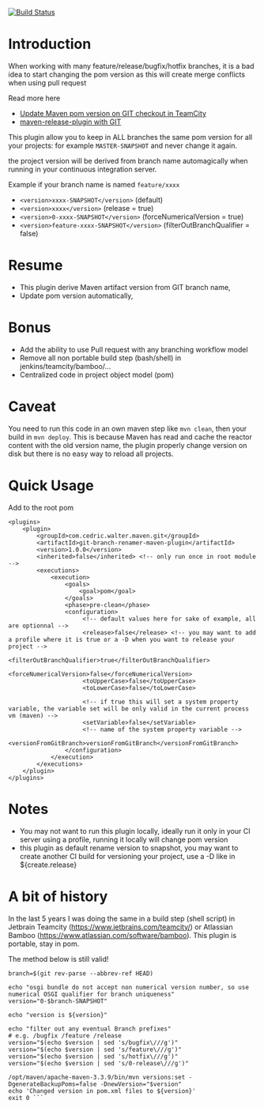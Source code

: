 [![Build Status](https://travis-ci.org/cedricwalter/git-branch-renamer-maven-plugin.svg?branch=master)](https://travis-ci.org/cedricwalter/git-branch-renamer-maven-plugin)


# Introduction
When working with many feature/release/bugfix/hotfix branches, it is a bad idea to start changing the pom version as this
will create merge conflicts when using pull request 

Read more here 
* [Update Maven pom version on GIT checkout in TeamCity](https://www.waltercedric.com/index.php?option=com_content&view=article&id=2206:update-maven-pom-version-on-git-checkout-in-teamcity&catid=129&Itemid=332)
* [maven-release-plugin with GIT](https://waltercedric.com/index.php?option=com_content&view=article&id=2212:maven-release-plugin-with-git&catid=356&Itemid=333)

This plugin allow you to keep in ALL branches the same pom version for all your projects:
for example ```MASTER-SNAPSHOT``` and never change it again.

the project version will be derived from branch name automagically when running in your continuous integration server.

Example if your branch name is named ```feature/xxxx```

* ```<version>xxxx-SNAPSHOT</version>```   (default)
* ```<version>xxxx</version>```  (release = true)
* ```<version>0-xxxx-SNAPSHOT</version>```   (forceNumericalVersion = true)
* ```<version>feature-xxxx-SNAPSHOT</version>```   (filterOutBranchQualifier = false)

# Resume
* This plugin derive Maven artifact version from GIT branch name,
* Update pom version automatically,

# Bonus
* Add the ability to use Pull request with any branching workflow model
* Remove all non portable build step (bash/shell) in jenkins/teamcity/bamboo/...
* Centralized code in project object model (pom)

# Caveat
You need to run this code in an own maven step like ```mvn clean```, then your build in ```mvn deploy```.
This is because Maven has read and cache the reactor content with the old version name, 
the plugin properly change version on disk but there is no easy way to reload all projects. 


# Quick Usage
Add to the root pom
```<build>
<plugins>
    <plugin>
        <groupId>com.cedric.walter.maven.git</groupId>
        <artifactId>git-branch-renamer-maven-plugin</artifactId>
        <version>1.0.0</version>
        <inherited>false</inherited> <!-- only run once in root module -->
        <executions>
            <execution>
                <goals>
                    <goal>pom</goal>
                </goals>
                <phase>pre-clean</phase>
                <configuration>
                     <!-- default values here for sake of example, all are optionnal -->
                     <release>false</release> <!-- you may want to add a profile where it is true or a -D when you want to release your project -->
                     <filterOutBranchQualifier>true</filterOutBranchQualifier>
                     <forceNumericalVersion>false</forceNumericalVersion>
                     <toUpperCase>false</toUpperCase>
                     <toLowerCase>false</toLowerCase>
                     
                     <!-- if true this will set a system property variable, the variable set will be only valid in the current process vm (maven) -->
                     <setVariable>false</setVariable>
                     <!-- name of the system property variable -->
                     <versionFromGitBranch>versionFromGitBranch</versionFromGitBranch>
                </configuration>
            </execution>
        </executions>
    </plugin>
</plugins>
```

# Notes
  
* You may not want to run this plugin locally, ideally run it only in your CI server using a profile, running it locally will change pom version
* this plugin as default rename version to snapshot, you may want to create another CI build for versioning your project, use a -D like in <release>${create.release}</release>
   
# A bit of history
   
In the last 5 years I was doing the same in a build step (shell script) in Jetbrain Teamcity (https://www.jetbrains.com/teamcity/) 
or Atlassian Bamboo (https://www.atlassian.com/software/bamboo). This plugin is portable, stay in pom.

The method below is still valid!
   
```echo 'Change the version in pom.xml files...' 
branch=$(git rev-parse --abbrev-ref HEAD) 

echo "osgi bundle do not accept non numerical version number, so use numerical OSGI qualifier for branch uniqueness" 
version="0-$branch-SNAPSHOT" 

echo "version is ${version}" 

echo "filter out any eventual Branch prefixes" 
# e.g. /bugfix /feature /release 
version="$(echo $version | sed 's/bugfix\///g')" 
version="$(echo $version | sed 's/feature\///g')" 
version="$(echo $version | sed 's/hotfix\///g')" 
version="$(echo $version | sed 's/0-release\///g')" 

/opt/maven/apache-maven-3.3.9/bin/mvn versions:set -DgenerateBackupPoms=false -DnewVersion="$version" 
echo 'Changed version in pom.xml files to ${version}' 
exit 0 ``` 